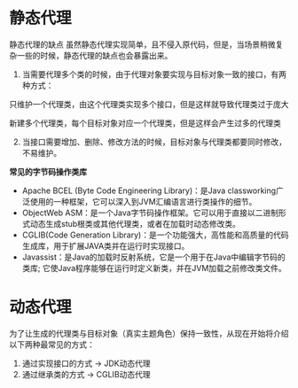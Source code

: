 # 静态代理

静态代理的缺点
虽然静态代理实现简单，且不侵入原代码，但是，当场景稍微复杂一些的时候，静态代理的缺点也会暴露出来。

1.  当需要代理多个类的时候，由于代理对象要实现与目标对象一致的接口，有两种方式：

只维护一个代理类，由这个代理类实现多个接口，但是这样就导致代理类过于庞大

新建多个代理类，每个目标对象对应一个代理类，但是这样会产生过多的代理类

2. 当接口需要增加、删除、修改方法的时候，目标对象与代理类都要同时修改，不易维护。

**常见的字节码操作类库**

- Apache BCEL (Byte Code Engineering Library)：是Java classworking广泛使用的一种框架，它可以深入到JVM汇编语言进行类操作的细节。
- ObjectWeb ASM：是一个Java字节码操作框架。它可以用于直接以二进制形式动态生成stub根类或其他代理类，或者在加载时动态修改类。
- CGLIB(Code Generation Library)：是一个功能强大，高性能和高质量的代码生成库，用于扩展JAVA类并在运行时实现接口。
- Javassist：是Java的加载时反射系统，它是一个用于在Java中编辑字节码的类库; 它使Java程序能够在运行时定义新类，并在JVM加载之前修改类文件。

# 动态代理

为了让生成的代理类与目标对象（真实主题角色）保持一致性，从现在开始将介绍以下两种最常见的方式：

1. 通过实现接口的方式 -> JDK动态代理
2. 通过继承类的方式 -> CGLIB动态代理